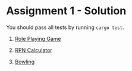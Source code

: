 # Assignment 1 - Solution

You should pass all tests by running `cargo test`.

1. [Role Playing Game](./prob1)

2. [RPN Calculator](./prob2)

3. [Bowling](./prob3)